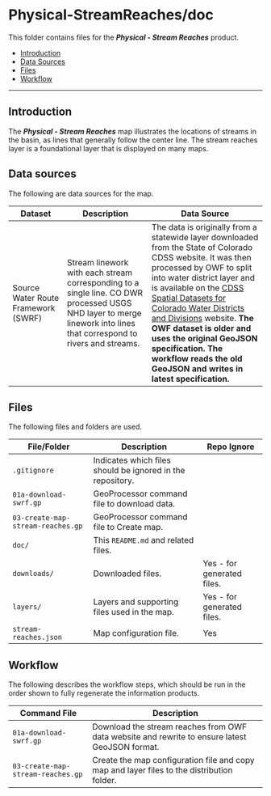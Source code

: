 # Physical-StreamReaches/doc #

This folder contains files for the ***Physical - Stream Reaches*** product.

* [Introduction](#introduction)
* [Data Sources](#data-sources)
* [Files](#files)
* [Workflow](#workflow)

-----------------------------

## Introduction ##

The ***Physical - Stream Reaches*** map illustrates the locations of streams in the basin,
as lines that generally follow the center line.
The stream reaches layer is a foundational layer that is displayed on many maps.

## Data sources ##

The following are data sources for the map.

| **Dataset** | **Description** | **Data Source** |
| -- | -- | -- |
| Source Water Route Framework (SWRF) | Stream linework with each stream corresponding to a single line.  CO DWR processed USGS NHD layer to merge linework into lines that correspond to rivers and streams. | The data is originally from a statewide layer downloaded from the State of Colorado CDSS website.  It was then processed by OWF to split into water district layer and is available on the [CDSS Spatial Datasets for Colorado Water Districts and Divisions](http://data.openwaterfoundation.org/co/cdss-data-spatial-bybasin/) website.  **The OWF dataset is older and uses the original GeoJSON specification.  The workflow reads the old GeoJSON and writes in latest specification.** |

## Files ##

The following files and folders are used.

| **File/Folder** | **Description** | **Repo Ignore** |
| -- | -- | -- |
| `.gitignore` | Indicates which files should be ignored in the repository. | |
| `01a-download-swrf.gp` | GeoProcessor command file to download data. | |
| `03-create-map-stream-reaches.gp` | GeoProcessor command file to Create map. |
| `doc/` | This `README.md` and related files. | |
| `downloads/` | Downloaded files. | Yes - for generated files. |
| `layers/` | Layers and supporting files used in the map. | Yes - for generated files. |
| `stream-reaches.json` | Map configuration file. | Yes |

## Workflow ##

The following describes the workflow steps, which should be run in the order shown to fully regenerate the information products.

| **Command File** | **Description** |
| -- | -- |
| `01a-download-swrf.gp` | Download the stream reaches from OWF data website and rewrite to ensure latest GeoJSON format. |
| `03-create-map-stream-reaches.gp` | Create the map configuration file and copy map and layer files to the distribution folder. |
